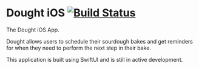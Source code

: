# Dought iOS [![Build Status](https://app.bitrise.io/app/74591c7bcc018727/status.svg?token=QrsSWKCe6Ddx72vW7_mF0w&branch=master)](https://app.bitrise.io/app/74591c7bcc018727)
The Dought iOS App.

Dought allows users to schedule their sourdough bakes and get reminders for when they need to perform the next step in their bake.

This application is built using SwiftUI and is still in active development.
